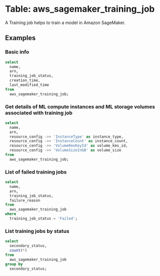 # Table: aws_sagemaker_training_job

A Training job helps to train a model in Amazon SageMaker.

## Examples

### Basic info

```sql
select
  name,
  arn,
  training_job_status,
  creation_time,
  last_modified_time
from
  aws_sagemaker_training_job;
```

### Get details of ML compute instances and ML storage volumes associated with training job

```sql
select
  name,
  arn,
  resource_config ->> 'InstanceType' as instance_type,
  resource_config ->> 'InstanceCount' as instance_count,
  resource_config ->> 'VolumeKmsKeyId' as volume_kms_id,
  resource_config ->> 'VolumeSizeInGB' as volume_size
from
  aws_sagemaker_training_job;
```

### List of failed training jobs

```sql
select
  name,
  arn,
  training_job_status,
  failure_reason
from
  aws_sagemaker_training_job
where
  training_job_status = 'Failed';
```

### List training jobs by status

```sql
select
  secondary_status,
  count(*)
from
  aws_sagemaker_training_job
group by
  secondary_status;
```

